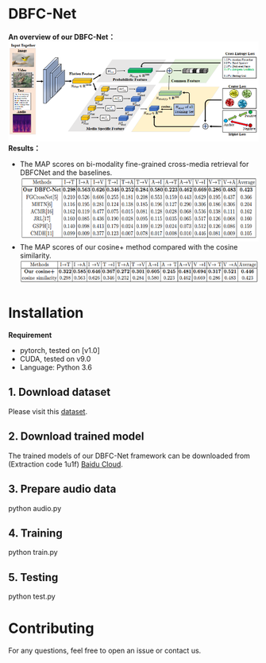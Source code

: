 # DBFC-Net
**An overview of our DBFC-Net：**
![Alt text](https://github.com/18205097282/DBFC-Net/blob/master/ScreenShots/1.png)
**Results：**

- The MAP scores on bi-modality fine-grained cross-media retrieval for DBFCNet and the baselines. 
![Alt text](https://github.com/18205097282/DBFC-Net/blob/master/ScreenShots/2.png)
- The MAP scores of our cosine+ method compared with the cosine similarity. 
![Alt text](https://github.com/18205097282/DBFC-Net/blob/master/ScreenShots/4.png)

# Installation

**Requirement**

- pytorch, tested on [v1.0]
- CUDA, tested on v9.0
- Language: Python 3.6

## 1. Download dataset

Please visit this [dataset](http://59.108.48.34/tiki/FGCrossNet/).

## 2. Download trained model
The trained models of our DBFC-Net framework can be downloaded from (Extraction code 1u1f) [Baidu Cloud](https://pan.baidu.com/s/14_XWs5tR53KKG2hUHKadFQ).

## 3. Prepare audio data
python audio.py


## 4. Training
python train.py


## 5. Testing
python test.py


# Contributing
For any questions, feel free to open an issue or contact us. 
